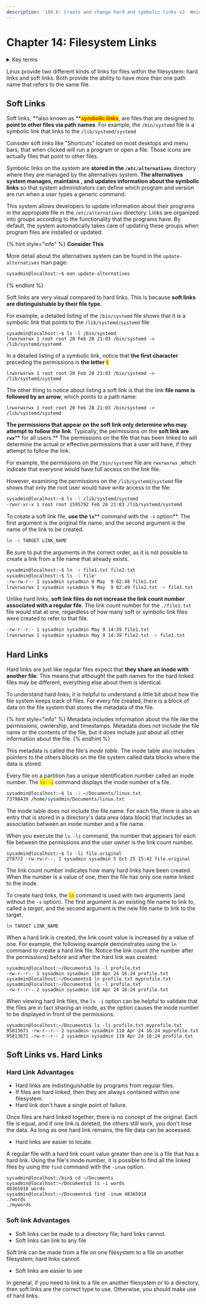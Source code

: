 ```yaml
---
description: '104.6: Create and change hard and symbolic links v2  Weight: 2'
---
```


# Chapter 14: Filesystem Links

<details>

<summary>Key terms</summary>

<mark style="color:red;">**`ln`**</mark> Command used to create a link between two files. Either hard links or soft links

<mark style="color:red;">**`ls`**</mark> Command that will list information about files.

</details>

Linux provide two different kinds of links for files within the filesystem: hard links and soft links. Both provide the ability to have more than one path name that refers to the same file.

## Soft Links

Soft links, **also known as **_<mark style="color:red;">**symbolic links**</mark>_, are files that are designed to **point to other files via path names**. For example, the `/bin/systemd` file is a symbolic link that links to the `/lib/systemd/systemd`

Consider soft links like "Shortcuts" located on most desktops and menu bars, that when clicked will run a program or open a file. Those icons are actually files that point to other files.

Symbolic links on the system are **stored in the `/etc/alternatives`** directory where they are managed by the alternatives system. **The alternatives system manages, maintains , and updates information about the symbolic links** so that system administrators can define which program and version are run when a user types a generic command.

This system allows developers to update information about their programs in the appropiate file in the `/etc/alternatives` directory. Links are organized into groups according to the functionality that the programs have. By default, the system automatically takes care of updating these groups when program files are installed or updated.

{% hint style="info" %}
**Consider This**

More detail about the alternatives system can be found in the `update-alternatives` man page:

```bash
sysadmin@localhost:~$ man update-alternatives
```
{% endhint %}

Soft links are very visual compared to hard links. This is because **soft links are distinguishable by their file type.**

For example, a detailed listing of the `/bin/systemd` file shows that it is a symbolic link that points to the `/lib/systemd/systemd` file:

```
sysadmin@localhost:~$ ls -l /bin/systemd
lrwxrwxrwx 1 root root 20 Feb 28 21:03 /bin/systemd -> /lib/systemd/systemd
```

In a detailed listing of a symbolic link, notice that **the first character** preceding the permissions is **the letter** <mark style="color:red;">**`l`**</mark>

```
lrwxrwxrwx 1 root root 20 Feb 28 21:03 /bin/systemd -> /lib/systemd/systemd  
```

The other thing to notice about listing a soft link is that the link **file name is followed by an arrow**, which points to a path name:

```
lrwxrwxrwx 1 root root 20 Feb 28 21:03 /bin/systemd -> /lib/systemd/systemd
```

**The permissions that appear on the soft link only determine who may attempt to follow the link**. Typically, the permissions on the **soft link are **<mark style="color:red;">**`rwx`**</mark>** for all users.** The permissions on the file that has been linked to will determine the actual or effective permissions that a user will have, if they attempt to follow the link.

For example, the permissions on the `/bin/systemd` file are `rwxrwxrwx` ,which indicate that everyone would have full access on the link file.&#x20;

However, examining the permissions on the `/lib/systemd/systemd` file shows that only the root user would have _write_ access to the file:

```bash
sysadmin@localhost:~$ ls -l /lib/systemd/systemd
-rwxr-xr-x 1 root root 1595792 Feb 28 21:03 /lib/systemd/systemd
```

To create a soft link file, **use the **<mark style="color:red;">**`ln`**</mark>** command with the **<mark style="color:red;">**`-s`**</mark>** option**. The first argument is the original file name, and the second argument is the name of the link to be created.

```bash
ln -s TARGET LINK_NAME
```

Be sure to put the arguments in the correct order, as it is not possible to create a link from a file name that already exists.

```bash
sysadmin@localhost:~$ ln -s file1.txt file2.txt
sysadmin@localhost:~$ ls -l file*
-rw-rw-r-- 1 sysadmin sysadmin 0 May  9 02:48 file1.txt
lrwxrwxrwx 1 sysadmin sysadmin 9 May  9 02:49 file2.txt -> file1.txt
```

Unlike hard links, **soft link files do not increase the link count number associated with a regular file**. The link count number for the `./file1.txt` file would stat at one, regardless of how many soft or symbolic link files were created to refer to that file.&#x20;

```bash
-rw-r--r-- 1 sysadmin sysadmin May 9 14:39 file1.txt
lrwxrwxrwx 1 sysadmin sysadmin May 9 14:39 file2.txt -> file1.txt
```

## Hard Links

Hard links are just like regular files expect that **they share an inode with another file**. This means that althought the path names for the hard linked files may be different, everything else about them is identical.&#x20;

To understand hard links, it is helpful to understand a little bit about how the file system keeps track of files. For every file created, there is a block of data on the file system that stores the metadata of the file.

{% hint style="info" %}
Metadata includes information about the file like the permissions, ownership, and timestamps. Metadata does not include the file name or the contents of the file, but it does include just about all other information about the file.
{% endhint %}

This metadata is called the file's _inode table_. The inode table also includes pointers to the others blocks on the file system called data blocks where the data is stored.

Every file on a partition has a unique identification number called an inode number. The <mark style="color:red;">`ls -i`</mark> command displays the inode number of a file.

```bash
sysadmin@localhost:~$ ls -i ~/Documents/linux.txt                               
73798439 /home/sysadmin/Documents/linux.txt
```

The inode table does not include the file name. For each file, there is also an entry that is stored in a directory's data area (data block) that includes an association between an inode number and a file name.

When you execute the `ls -li` command, the number that appears for each file between the permissions and the user owner is the link count number.&#x20;

```
sysadmin@localhost:~$ ls -li file.original
278772 -rw-rw-r--. 1 sysadmin sysadmin 5 Oct 25 15:42 file.original
```

The link count number indicates how many hard links have been created. When the number is a value of one, then the file has only one name linked to the inode.

To create hard links, the <mark style="color:red;">`ln`</mark> command is used with two arguments (and without the `-s` option). The first argument is an existing file name to link to, called a _target_, and the second argument is the new file name to link to the target.&#x20;

```
ln TARGET LINK_NAME
```

When a hard link is created, the link count value is increased by a value of one. For example, the following example demonstrates using the `ln` command to create a hard link file. Notice the link count (the number after the permissions) before and after the hard link was created:

```
sysadmin@localhost:~/Documents$ ls -l profile.txt
-rw-r--r-- 1 sysadmin sysadmin 110 Apr 24 16:24 profile.txt
sysadmin@localhost:~/Documents$ ln profile.txt myprofile.txt
sysadmin@localhost:~/Documents$ ls -l profile.txt
-rw-r--r-- 2 sysadmin sysadmin 110 Apr 24 16:24 profile.txt
```

When viewing hard link files, the `ls -i` option can be helpful to validate that the files are in fact sharing an inode, as the option causes the inode number to be displayed in front of the permissions.

```
sysadmin@localhost:~/Documents$ ls -li profile.txt myprofile.txt
95813671 -rw-r--r-- 2 sysadmin sysadmin 110 Apr 24 16:24 myprofile.txt
95813671 -rw-r--r-- 2 sysadmin sysadmin 110 Apr 24 16:24 profile.txt
```

## Soft Links vs. Hard Links

### Hard Link Advantages

* Hard links are indistinguishable by programs from regular files.
* If files are hard linked, then they are always contained within one filesystem.
* Hard link don't have a single point of failure.

Once files are hard linked together, there is no concept of the original. Each file is equal, and if one link is deleted, the others still work, you don't lose the data. As long as one hard link remains, the file data can be accessed.

* Hard links are easier to locate.

A regular file with a hard link count value greater than one is a file that has a hard link. Using the file's inode number, it is possible to find all the linked files by using the `find` command with the   `-inum` option.

```
sysadmin@localhost:/bin$ cd ~/Documents
sysadmin@localhost:~/Documents$ ls -i words
48365918 words
sysadmin@localhost:~/Documents$ find -inum 48365918
./words
./mywords
```

### Soft link Advantages

* Soft links can be made to a directory file; hard links cannot.
* Soft links can link to any file

Soft link can be made from a file on one filesystem to a file on another filesystem; hard links cannot.&#x20;

* Soft links are easier to see

In general, if you need to link to a file on another filesystem or to a directory, then soft links are the correct type to use. Otherwise, you should make use of hard links.


